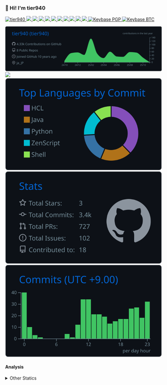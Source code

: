 ### 👋 Hi! I'm tier940

<p align="left"> 
  <a href="https://github.com/tier940/tier940/">
    <img src="https://komarev.com/ghpvc/?username=tier940" alt="tier940" />
  </a>
  <a href="http://twitter.com/tier940">
    <img height="20" src="https://img.shields.io/twitter/follow/tier940?label=Twitter&logo=twitter&style=flat" />
  </a>
  <a href="https://github.com/tier940">
    <img height="20" src="https://img.shields.io/github/followers/tier940?label=follow&logo=github&style=flat" />
  </a>
  <a href="https://www.reddit.com/user/tier940">
    <img height="20" src="https://img.shields.io/reddit/user-karma/combined/tier940?label=Reddit&logo=reddit&style=flat" />
  </a>
  <a href="https://stackoverflow.com/users/17317833/tier940">
    <img height="20" src="https://img.shields.io/stackexchange/stackoverflow/r/17317833?label=StackOverflow&logo=stack-overflow&style=flat" />
  </a>
  <a href="https://zenn.dev/tier940">
    <img height="20" src="https://zenn.badge.nikaera.com/s/tier940/likes" />
  </a>
  <a href="https://zenn.dev/tier940">
    <img height="20" src="https://zenn.badge.nikaera.com/s/tier940/followers" />
  </a>
  <a href="https://zenn.dev/tier940">
    <img height="20" src="https://zenn.badge.nikaera.com/s/tier940/articles" />
  </a>
  <a href="http://qiita.com/tier940">
    <img height="20" src="https://qiita-badge.apiapi.app/s/tier940/posts.svg" />
  </a>
  <a href="http://qiita.com/tier940">
    <img height="20" src="https://qiita-badge.apiapi.app/s/tier940/contributions.svg" />
  </a>
  <a href="https://github.com/tier940/tier940/">
    <img height="20" src="https://github.com/tier940/tier940/actions/workflows/main.yml/badge.svg" />
  </a>
  <a href="https://keybase.io/tier940">
    <img alt="Keybase PGP" src="https://img.shields.io/keybase/pgp/tier940">
  </a>
  <a href="https://keybase.io/tier940">
    <img alt="Keybase BTC" src="https://img.shields.io/keybase/btc/tier940">
  </a>
</p>

[![](https://raw.githubusercontent.com/tier940/tier940/main/profile-summary-card-output/github_dark/0-profile-details.svg)](https://github.com/vn7n24fzkq/github-profile-summary-cards)
[![](https://raw.githubusercontent.com/tier940/tier940/main/profile-summary-card-output/github_dark/1-repos-per-language.svg)](https://github.com/vn7n24fzkq/github-profile-summary-cards) [![](https://raw.githubusercontent.com/tier940/tier940/main/profile-summary-card-output/github_dark/2-most-commit-language.svg)](https://github.com/vn7n24fzkq/github-profile-summary-cards)
[![](https://raw.githubusercontent.com/tier940/tier940/main/profile-summary-card-output/github_dark/3-stats.svg)](https://github.com/vn7n24fzkq/github-profile-summary-cards) [![](https://raw.githubusercontent.com/tier940/tier940/main/profile-summary-card-output/github_dark/4-productive-time.svg)](https://github.com/vn7n24fzkq/github-profile-summary-cards)


#### Analysis
<!-- <img height="150" src="https://github.com/tier940/tier940/blob/master/images/stat.svg" alt="Alternative Text"/> -->

<details>
  <summary>Other Statics</summary>
  <!--START_SECTION:waka-->
![Code Time](http://img.shields.io/badge/Code%20Time-2%2C977%20hrs%2028%20mins-blue)

**🐱 My GitHub Data** 

> 📦 20.8 kB Used in GitHub's Storage 
 > 
> 💼 Opted to Hire
 > 
> 📜 10 Public Repositories 
 > 
> 🔑 1 Private Repositories 
 > 
**I'm an Early 🐤** 

```text
🌞 Morning                1634 commits        ████░░░░░░░░░░░░░░░░░░░░░   15.39 % 
🌆 Daytime                3852 commits        █████████░░░░░░░░░░░░░░░░   36.28 % 
🌃 Evening                3980 commits        █████████░░░░░░░░░░░░░░░░   37.49 % 
🌙 Night                  1150 commits        ███░░░░░░░░░░░░░░░░░░░░░░   10.83 % 
```
📅 **I'm Most Productive on Saturday** 

```text
Monday                   1024 commits        ██░░░░░░░░░░░░░░░░░░░░░░░   09.65 % 
Tuesday                  1862 commits        ████░░░░░░░░░░░░░░░░░░░░░   17.54 % 
Wednesday                1211 commits        ███░░░░░░░░░░░░░░░░░░░░░░   11.41 % 
Thursday                 1229 commits        ███░░░░░░░░░░░░░░░░░░░░░░   11.58 % 
Friday                   1347 commits        ███░░░░░░░░░░░░░░░░░░░░░░   12.69 % 
Saturday                 2055 commits        █████░░░░░░░░░░░░░░░░░░░░   19.36 % 
Sunday                   1888 commits        ████░░░░░░░░░░░░░░░░░░░░░   17.78 % 
```


📊 **This Week I Spent My Time On** 

```text
🕑︎ Time Zone: Asia/Tokyo

💬 Programming Languages: 
Java                     10 hrs 22 mins      ███████████░░░░░░░░░░░░░░   43.61 % 
PHP                      2 hrs 15 mins       ██░░░░░░░░░░░░░░░░░░░░░░░   09.48 % 
Other                    2 hrs 6 mins        ██░░░░░░░░░░░░░░░░░░░░░░░   08.86 % 
Markdown                 1 hr 54 mins        ██░░░░░░░░░░░░░░░░░░░░░░░   08.04 % 
YAML                     1 hr 54 mins        ██░░░░░░░░░░░░░░░░░░░░░░░   08.00 % 

🔥 Editors: 
VS Code                  12 hrs 48 mins      █████████████░░░░░░░░░░░░   53.87 % 
IntelliJ                 10 hrs 58 mins      ████████████░░░░░░░░░░░░░   46.13 % 

💻 Operating System: 
Windows                  17 hrs 1 min        ██████████████████░░░░░░░   71.63 % 
Linux                    6 hrs 44 mins       ███████░░░░░░░░░░░░░░░░░░   28.37 % 
```

**I Mostly Code in Java** 

```text
Java                     12 repos            ███████████░░░░░░░░░░░░░░   44.44 % 
ZenScript                3 repos             ███░░░░░░░░░░░░░░░░░░░░░░   11.11 % 
HTML                     2 repos             ██░░░░░░░░░░░░░░░░░░░░░░░   07.41 % 
HCL                      2 repos             ██░░░░░░░░░░░░░░░░░░░░░░░   07.41 % 
Dockerfile               1 repo              █░░░░░░░░░░░░░░░░░░░░░░░░   03.70 % 
```



**Timeline**

![Lines of Code chart](https://raw.githubusercontent.com/tier940/tier940/main/assets/bar_graph.png)


 Last Updated on 18/12/2023 00:35:58 UTC
<!--END_SECTION:waka-->
</details>
